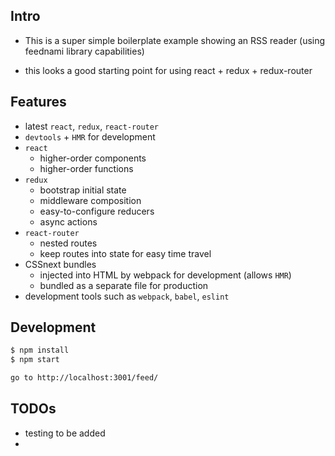  
## Intro
- This is a super simple boilerplate example showing an RSS reader (using feednami library capabilities)

- this looks a good starting point for using react + redux + redux-router


## Features

- latest `react`, `redux`, `react-router`
- `devtools` + `HMR` for development
- `react`
  - higher-order components
  - higher-order functions
- `redux`
  - bootstrap initial state
  - middleware composition
  - easy-to-configure reducers
  - async actions
- `react-router`
  - nested routes
  - keep routes into state for easy time travel
- CSSnext bundles
  - injected into HTML by webpack for development (allows `HMR`)
  - bundled as a separate file for production
- development tools such as `webpack`, `babel`, `eslint`

## Development

```bash
$ npm install
$ npm start

go to http://localhost:3001/feed/
```


## TODOs
- testing to be added 
-

